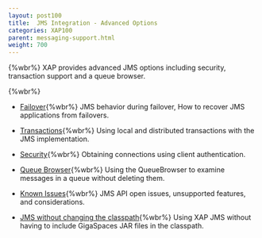 ```yaml
---
layout: post100
title:  JMS Integration - Advanced Options
categories: XAP100
parent: messaging-support.html
weight: 700
---
```


{%wbr%}
XAP provides advanced JMS options including security, transaction support and a queue browser.

{%wbr%}


- [Failover](./jms-failover.html){%wbr%}
JMS behavior during failover, How to recover JMS applications from failovers.

- [Transactions](./jms-transactions-in-gigaspaces.html){%wbr%}
Using local and distributed transactions with the JMS implementation.

- [Security](./jms-user-security.html){%wbr%}
Obtaining connections using client authentication.

- [Queue Browser](./jms-queue-browser.html){%wbr%}
Using the QueueBrowser to examine messages in a queue without deleting them.

- [Known Issues](./jms-known-issues-and-considerations.html){%wbr%}
JMS API open issues, unsupported features, and considerations.

- [JMS without changing the classpath](./jms-without-changing-the-classpath.html){%wbr%}
Using XAP JMS without having to include GigaSpaces JAR files in the classpath.






